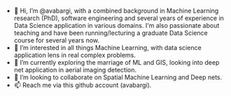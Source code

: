 - 👋 Hi, I’m @avabargi, with a combined background in Machine Learning research (PhD), software engineering and several years of experience in Data Science application in various domains. I'm also passionate about teaching and have been running/lecturing a graduate Data Science course for several years now.
- 👀 I’m interested in all things Machine Learning, with data science application lens in real complex problems.
- 🌱 I’m currently exploring the marriage of ML and GIS, looking into deep net application in aerial imaging detection.
- 💞️ I’m looking to collaborate on Spatial Machine Learning and Deep nets.
- 📫 Reach me via this github account (avabargi).

<!---
avabargi/avabargi is a ✨ special ✨ repository because its `README.md` (this file) appears on your GitHub profile.
You can click the Preview link to take a look at your changes.
--->
